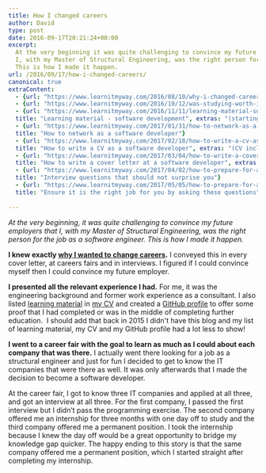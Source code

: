 ```yaml
---
title: How I changed careers
author: David
type: post
date: 2016-09-17T20:21:24+00:00
excerpt: 
  At the very beginning it was quite challenging to convince my future employers that 
  I, with my Master of Structural Engineering, was the right person for the job as a software engineer.  
  This is how I made it happen.
url: /2016/09/17/how-i-changed-careers/
canonical: true
extraContent:
  - {url: "https://www.learnitmyway.com/2016/08/10/why-i-changed-careers/", title: "Why I changed careers"}
  - {url: "https://www.learnitmyway.com/2016/10/12/was-studying-worth-it/", title: "Was studying worth it?"}
  - {url: "https://www.learnitmyway.com/2016/11/11/learning-material-software-development/", 
  title: "Learning material - software development", extras: "(starting with Intro to CS)"}
  - {url: "https://www.learnitmyway.com/2017/01/31/how-to-network-as-a-software-developer/", 
  title: "How to network as a software developer"}
  - {url: "https://www.learnitmyway.com/2017/02/18/how-to-write-a-cv-as-a-software-developer/", 
  title: "How to write a CV as a software developer", extras: "(CV included)"}
  - {url: "https://www.learnitmyway.com/2017/03/04/how-to-write-a-cover-letter-as-a-software-developer/", 
  title: "How to write a cover letter at a software developer", extras: "(cover letter included)"}
  - {url: "https://www.learnitmyway.com/2017/04/02/how-to-prepare-for-an-interview-as-a-software-developer-part-i/", 
  title: "Interview questions that should not surprise you"}
  - {url: "https://www.learnitmyway.com/2017/05/05/how-to-prepare-for-an-interview-as-a-software-developer-part-ii/", 
  title: "Ensure it is the right job for you by asking these questions"}
  
---
```


_At the very beginning, it was quite challenging to convince my future employers that
I, with my Master of Structural Engineering, was the right person for the job as a software engineer.
This is how I made it happen._

<!--more-->

**I knew exactly
<a href="https://www.learnitmyway.com/2016/08/10/why-i-changed-careers/" target="_blank" rel="noopener">
why I wanted to change careers</a>.**
I conveyed this in every cover letter, at careers fairs and in interviews.
I figured if I could convince myself then I could convince my future employer.

**I presented all the relevant experience I had.**
For me, it was the engineering background and former work experience as a consultant.
I also listed
<a href="https://www.learnitmyway.com/2016/11/11/learning-material-software-development/" 
target="_blank" rel="noopener">learning material</a> in
<a href="https://drive.google.com/file/d/0B3ZNcIeUNLoLbHpZNU5JWWhQM0E/view?usp=sharing" 
target="_blank" rel="noopener">my CV</a>
and created a <a href="https://github.com/DeveloperDavo" target="_blank" rel="noopener">GitHub profile</a> to
offer some proof that I had completed or was in the middle of completing further education. 
I should add that back in 2015 I didn't have this blog and my list of learning material, my CV and
my GitHub profile had a lot less to show!

**I went to a career fair with the goal to learn as much as I could about each company that was there.**
I actually went there looking for a job as a structural engineer and just for fun I decided to get to know the
IT companies that were there as well. It was only afterwards that I made the decision to become a software developer.

At the career fair, I got to know three IT companies and applied at all three, and got an interview at all three.
For the first company, I passed the first interview but I didn’t pass the programming exercise.
The second company offered me an internship for three months with one day off to study and the third company
offered me a permanent position. I took the internship because I knew the day off would be a great opportunity to
bridge my knowledge gap quicker.
The happy ending to this story is that the same company offered me a permanent position,
which I started straight after completing my internship.
